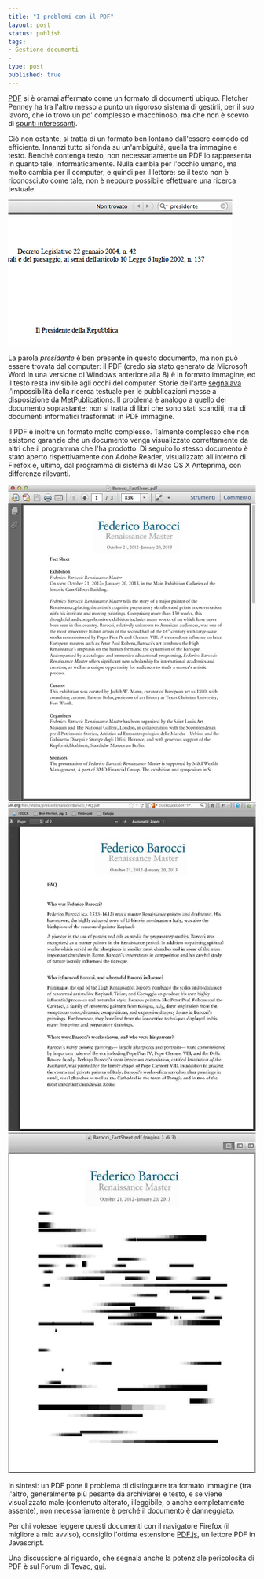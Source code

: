 ```yaml
--- 
title: "I problemi con il PDF"
layout: post
status: publish
tags:
- Gestione documenti
- 
type: post
published: true
---
```

<abbr title="Portable Document Format" lang="en">PDF</abbr> si è oramai affermato come un formato di documenti ubiquo. <span lang="en">Fletcher Penney</span> ha tra l'altro messo a punto un rigoroso sistema di gestirli, per il suo lavoro, che io trovo un po' complesso e macchinoso, ma che non è scevro di [spunti interessanti][1].

Ciò non ostante, si tratta di un formato ben lontano dall'essere comodo ed efficiente. Innanzi tutto si fonda su un'ambiguità, quella tra immagine e testo. Benché contenga testo, non necessariamente un PDF lo rappresenta in quanto tale, informaticamente. Nulla cambia per l'occhio umano, ma molto cambia per il <span lang="en">computer</span>, e quindi per il lettore: se il testo non è riconosciuto come tale, non è neppure possibile effettuare una ricerca testuale.

<img title="Una ricerca infruttuosa" src="/immagini/pdf1.png" alt="Ricerca di testo infruttuosa in un PDF">

La parola *presidente* è ben presente in questo documento, ma non può essere trovata dal computer: il PDF (credo sia stato generato da <span lang="en">Microsoft Word</span> in una versione di <span lang="en">Windows</span> anteriore alla 8) è in formato immagine, ed il testo resta invisibile agli occhi del computer.
Storie dell'arte [segnalava][2] l'impossibilità della ricerca testuale per le pubblicazioni messe a disposizione da <span lang="en">MetPublications</span>. Il problema è analogo a quello del documento soprastante: non si tratta di libri che sono stati scanditi, ma di documenti informatici trasformati in PDF immagine.

Il PDF è inoltre un formato molto complesso. Talmente complesso che non esistono garanzie che un documento venga visualizzato correttamente da altri che il programma che l'ha prodotto. Di seguito lo stesso documento è stato aperto rispettivamente con <span lang="en">Adobe Reader</span>, visualizzato all'interno di <span lang="en">Firefox</span> e, ultimo, dal programma di sistema di <span lang="en">Mac OS X</span> Anteprima, con differenze rilevanti.

<img title="Acrobat Reader" src="/immagini/pdf2.jpg" alt="Un PDF leggibile">
<img title="Firefox" src="/immagini/pdf3.jpg" alt="Un PDF leggibile, ma tipograficamente malconcio">
<img title="Anteprima" src="/immagini/pdf4.jpg" alt="Un PDF assolutamente illeggibile">

In sintesi: un PDF pone il problema di distinguere tra formato immagine (tra l'altro, generalmente più pesante da archiviare) e testo, e se viene visualizzato male (contenuto alterato, illeggibile, o anche completamente assente), non necessariamente è perché il documento è danneggiato.

Per chi volesse leggere questi documenti con il navigatore <span lang="en">Firefox</span> (il migliore a mio avviso), consiglio l'ottima estensione [PDF.js][4], un lettore PDF in <span lang="en">Javascript</span>.

Una discussione al riguardo, che segnala anche la potenziale pericolosità di PDF è sul Forum di Tevac, [qui][3].


[1]: http://fletcherpenney.net/2012/05/workflow "Sul suo sito, in inglese"
[2]: http://storiedellarte.com/2012/10/metpublications.html "Su Storie dell'arte"
[3]: http://forum.tevac.com/topic/79856-anteprima-questo-sporco-brutto-programma/ "PDF sul Forum di Tevac"
[4]: https://addons.mozilla.org/en-US/firefox/addon/pdfjs/ "PDF.js"